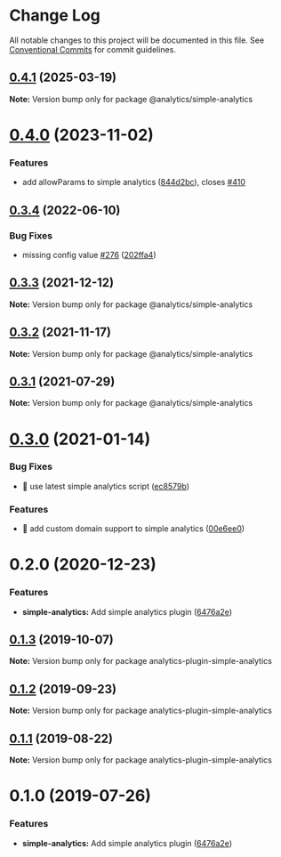 # Change Log

All notable changes to this project will be documented in this file.
See [Conventional Commits](https://conventionalcommits.org) for commit guidelines.

## [0.4.1](https://github.com/DavidWells/analytics/compare/@analytics/simple-analytics@0.4.0...@analytics/simple-analytics@0.4.1) (2025-03-19)

**Note:** Version bump only for package @analytics/simple-analytics





# [0.4.0](https://github.com/DavidWells/analytics/compare/@analytics/simple-analytics@0.3.4...@analytics/simple-analytics@0.4.0) (2023-11-02)


### Features

* add allowParams to simple analytics ([844d2bc](https://github.com/DavidWells/analytics/commit/844d2bcc6d9845e84f91e9f6a03a07074acd7eda)), closes [#410](https://github.com/DavidWells/analytics/issues/410)





## [0.3.4](https://github.com/DavidWells/analytics/compare/@analytics/simple-analytics@0.3.3...@analytics/simple-analytics@0.3.4) (2022-06-10)


### Bug Fixes

* missing config value [#276](https://github.com/DavidWells/analytics/issues/276) ([202ffa4](https://github.com/DavidWells/analytics/commit/202ffa47654f46706209d59492bd3e94d720dcf5))





## [0.3.3](https://github.com/DavidWells/analytics/compare/@analytics/simple-analytics@0.3.2...@analytics/simple-analytics@0.3.3) (2021-12-12)

**Note:** Version bump only for package @analytics/simple-analytics





## [0.3.2](https://github.com/DavidWells/analytics/compare/@analytics/simple-analytics@0.3.1...@analytics/simple-analytics@0.3.2) (2021-11-17)

**Note:** Version bump only for package @analytics/simple-analytics





## [0.3.1](https://github.com/DavidWells/analytics/compare/@analytics/simple-analytics@0.3.0...@analytics/simple-analytics@0.3.1) (2021-07-29)

**Note:** Version bump only for package @analytics/simple-analytics





# [0.3.0](https://github.com/DavidWells/analytics/compare/@analytics/simple-analytics@0.2.0...@analytics/simple-analytics@0.3.0) (2021-01-14)


### Bug Fixes

* 🐛 use latest simple analytics script ([ec8579b](https://github.com/DavidWells/analytics/commit/ec8579b2a48767a99fa43e58ea633010cc69e065))


### Features

* 🎸 add custom domain support to simple analytics ([00e6ee0](https://github.com/DavidWells/analytics/commit/00e6ee05b45adc33e4cc916368765cb29b158184))





# 0.2.0 (2020-12-23)


### Features

* **simple-analytics:** Add simple analytics plugin ([6476a2e](https://github.com/DavidWells/analytics/commit/6476a2e))





## [0.1.3](https://github.com/DavidWells/analytics/compare/analytics-plugin-simple-analytics@0.1.2...analytics-plugin-simple-analytics@0.1.3) (2019-10-07)

**Note:** Version bump only for package analytics-plugin-simple-analytics





## [0.1.2](https://github.com/DavidWells/analytics/compare/analytics-plugin-simple-analytics@0.1.1...analytics-plugin-simple-analytics@0.1.2) (2019-09-23)

**Note:** Version bump only for package analytics-plugin-simple-analytics





## [0.1.1](https://github.com/DavidWells/analytics/compare/analytics-plugin-simple-analytics@0.1.0...analytics-plugin-simple-analytics@0.1.1) (2019-08-22)

**Note:** Version bump only for package analytics-plugin-simple-analytics





# 0.1.0 (2019-07-26)


### Features

* **simple-analytics:** Add simple analytics plugin ([6476a2e](https://github.com/DavidWells/analytics/commit/6476a2e))

